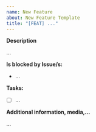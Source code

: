 ```yaml
---
name: New Feature
about: New Feature Template
title: "[FEAT] ..."
---
```


**Description**

...

**Is blocked by Issue/s:**
- ...

**Tasks:**
- [ ] ...

**Additional information, media,...**

...
